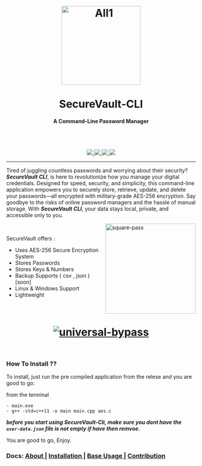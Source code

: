 


<h1 align="center">
  <br>
  <a href="https://github.com/0xAgun/idb-shodan"><img src="https://i.imgur.com/6Dn97a5.png" height="210px" width="210px" alt="All1"></a></br>
  <br>
    SecureVault-CLI
  <br>
</h1>
<h4 align="center">A Command-Line Password Manager</h4>
<br>
<p align="center">
  <br>
  <a href="https://github.com/ashrafsdrop/SecureVault-CLI/">
    <img src="https://img.shields.io/badge/version-1.0.7-brightgreen?style=for-the-badge&logo=appveyor">
  </a>
  <a href="https://github.com/ashrafsdrop/SecureVault-CLI/">
      <img src="https://img.shields.io/badge/c++-orange?style=for-the-badge&logo=appveyor">
  </a>
  <a href="https://github.com/ashrafsdrop/SecureVault-CLI/">
      <img src="https://img.shields.io/badge/license-0xAgun-informational?style=for-the-badge&logo=appveyor">
  </a>
    <a href="https://github.com/ashrafsdrop/SecureVault-CLI/">
      <img src="https://img.shields.io/github/forks/ashrafsdrop/SecureVault-CLI?style=for-the-badge">
  </a>
</p>
<hr>
<p>
    Tired of juggling countless passwords and worrying about their security?  
    <strong><em>SecureVault CLI</em></strong>, is here to revolutionize how you manage your digital credentials. Designed for speed, security, and simplicity, this command-line application empowers you to securely store, retrieve, update, and delete your passwords—all encrypted with military-grade AES-256 encryption. Say goodbye to the risks of online password managers and the hassle of manual storage. With <strong><em>SecureVault CLI</em></strong>, your data stays local, private, and accessible only to you.
</p>

<div>
<img src="https://i.imgur.com/C62XIzw.gif" alt="square-pass" align="right" height="240px">
</div>

<br>

SecureVault offers :
  - Uses AES-256 Secure Encryption System 
  - Stores Passwords
  - Stores Keys & Numbers
  - Backup Supports ( csv , json ) [soon]
  - Linux & Windows Support 
  - Lightweight

<h1 align="center">
  <br>
  <a href="https://github.com/ashrafsdrop/SecureVault-CLI/"><img src="https://i.imgur.com/BrrG8nO.png" alt="universal-bypass"></a>
  <br>
  <br>
</h1>

### How To Install ??

To install, just run the pre compiled application from the relese and you are good to go:

from the terminal 

```
- main.exe
- g++ -std=c++11 -o main main.cpp aes.c
```



***before you start using SecureVault-Cli, make sure you dont have the `user-data.json` file is not empty if have then remvoe.***

 

You are good to go, Enjoy.


  
### Docs: [ About ](https://github.com/) | [ Installation ](https://github.com/jis4nx/square-pass/wiki/) | [ Base Usage ](https://github.com/jis4nx/square-pass/wiki/) | [ Contribution ](https://github/)


